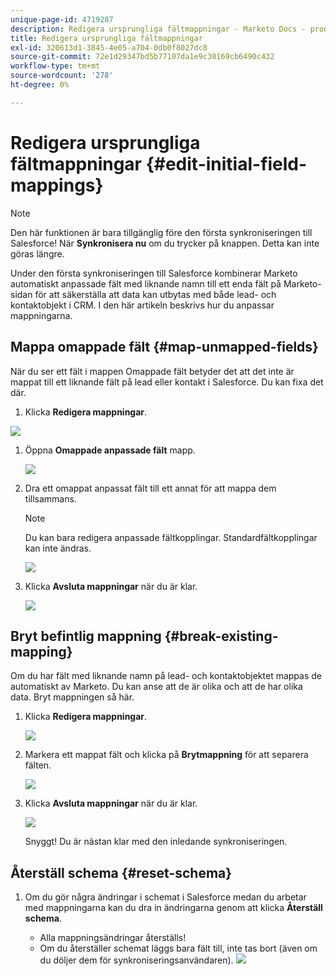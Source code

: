 ```yaml
---
unique-page-id: 4719287
description: Redigera ursprungliga fältmappningar - Marketo Docs - produktdokumentation
title: Redigera ursprungliga fältmappningar
exl-id: 320613d1-3845-4e05-a704-0db0f8027dc8
source-git-commit: 72e1d29347bd5b77107da1e9c30169cb6490c432
workflow-type: tm+mt
source-wordcount: '278'
ht-degree: 0%

---
```


# Redigera ursprungliga fältmappningar {#edit-initial-field-mappings}

>[!NOTE]
>
>Den här funktionen är bara tillgänglig före den första synkroniseringen till Salesforce! När **Synkronisera nu** om du trycker på knappen. Detta kan inte göras längre.

Under den första synkroniseringen till Salesforce kombinerar Marketo automatiskt anpassade fält med liknande namn till ett enda fält på Marketo-sidan för att säkerställa att data kan utbytas med både lead- och kontaktobjekt i CRM. I den här artikeln beskrivs hur du anpassar mappningarna.

## Mappa omappade fält {#map-unmapped-fields}

När du ser ett fält i mappen Omappade fält betyder det att det inte är mappat till ett liknande fält på lead eller kontakt i Salesforce. Du kan fixa det där.

1. Klicka **Redigera mappningar**.

![](assets/image2014-12-9-13-3a31-3a0.png)

1. Öppna **Omappade anpassade fält** mapp.

   ![](assets/two.png)

1. Dra ett omappat anpassat fält till ett annat för att mappa dem tillsammans.

   >[!NOTE]
   >
   >Du kan bara redigera anpassade fältkopplingar. Standardfältkopplingar kan inte ändras.

   ![](assets/three.png)

1. Klicka **Avsluta mappningar** när du är klar.

   ![](assets/four.png)

## Bryt befintlig mappning {#break-existing-mapping}

Om du har fält med liknande namn på lead- och kontaktobjektet mappas de automatiskt av Marketo. Du kan anse att de är olika och att de har olika data. Bryt mappningen så här.

1. Klicka **Redigera mappningar**.

   ![](assets/image2014-12-9-13-3a31-3a37.png)

1. Markera ett mappat fält och klicka på **Brytmappning** för att separera fälten.

   ![](assets/image2014-12-9-13-3a31-3a47.png)

1. Klicka **Avsluta mappningar** när du är klar.

   ![](assets/image2014-12-9-13-3a31-3a58.png)

   Snyggt! Du är nästan klar med den inledande synkroniseringen.

## Återställ schema {#reset-schema}

1. Om du gör några ändringar i schemat i Salesforce medan du arbetar med mappningarna kan du dra in ändringarna genom att klicka **Återställ schema**.

   * Alla mappningsändringar återställs!
   * Om du återställer schemat läggs bara fält till, inte tas bort (även om du döljer dem för synkroniseringsanvändaren).
   ![](assets/image2014-12-9-13-3a32-3a8.png)
